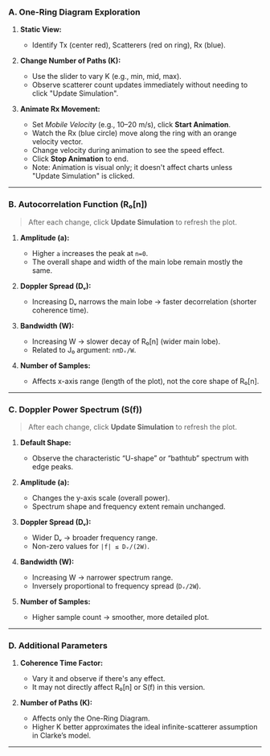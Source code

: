 ### A. One-Ring Diagram Exploration

1. **Static View:**  
   - Identify Tx (center red), Scatterers (red on ring), Rx (blue).  

2. **Change Number of Paths (K):**  
   - Use the slider to vary K (e.g., min, mid, max).  
   - Observe scatterer count updates immediately without needing to click "Update Simulation".

3. **Animate Rx Movement:**  
   - Set *Mobile Velocity* (e.g., 10–20 m/s), click **Start Animation**.  
   - Watch the Rx (blue circle) move along the ring with an orange velocity vector.  
   - Change velocity during animation to see the speed effect.  
   - Click **Stop Animation** to end.  
   - Note: Animation is visual only; it doesn't affect charts unless "Update Simulation" is clicked.

---

### B. Autocorrelation Function (R₀[n])

> After each change, click **Update Simulation** to refresh the plot.

1. **Amplitude (a):**  
   - Higher `a` increases the peak at `n=0`.  
   - The overall shape and width of the main lobe remain mostly the same.

2. **Doppler Spread (Dᵥ):**  
   - Increasing Dᵥ narrows the main lobe → faster decorrelation (shorter coherence time).  

3. **Bandwidth (W):**  
   - Increasing W → slower decay of R₀[n] (wider main lobe).  
   - Related to J₀ argument: `nπDᵥ/W`.

4. **Number of Samples:**  
   - Affects x-axis range (length of the plot), not the core shape of R₀[n].

---

### C. Doppler Power Spectrum (S(f))

> After each change, click **Update Simulation** to refresh the plot.

1. **Default Shape:**  
   - Observe the characteristic “U-shape” or “bathtub” spectrum with edge peaks.

2. **Amplitude (a):**  
   - Changes the y-axis scale (overall power).  
   - Spectrum shape and frequency extent remain unchanged.

3. **Doppler Spread (Dᵥ):**  
   - Wider Dᵥ → broader frequency range.  
   - Non-zero values for `|f| ≤ Dᵥ/(2W)`.

4. **Bandwidth (W):**  
   - Increasing W → narrower spectrum range.  
   - Inversely proportional to frequency spread (`Dᵥ/2W`).

5. **Number of Samples:**  
   - Higher sample count → smoother, more detailed plot.

---

### D. Additional Parameters

1. **Coherence Time Factor:**  
   - Vary it and observe if there's any effect.  
   - It may not directly affect R₀[n] or S(f) in this version.

2. **Number of Paths (K):**  
   - Affects only the One-Ring Diagram.  
   - Higher K better approximates the ideal infinite-scatterer assumption in Clarke’s model.

---
